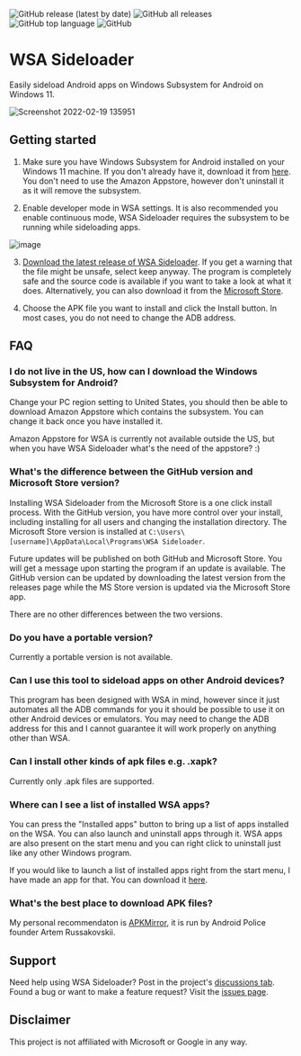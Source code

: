 ![GitHub release (latest by date)](https://img.shields.io/github/v/release/infinitepower18/wsa-sideloader)
![GitHub all releases](https://img.shields.io/github/downloads/infinitepower18/WSA-Sideloader/total?label=GitHub%20downloads)
![GitHub top language](https://img.shields.io/github/languages/top/infinitepower18/wsa-sideloader)
![GitHub](https://img.shields.io/github/license/infinitepower18/wsa-sideloader)

# WSA Sideloader
Easily sideload Android apps on Windows Subsystem for Android on Windows 11.

![Screenshot 2022-02-19 135951](https://user-images.githubusercontent.com/44692189/154803964-bbab9057-6201-4b24-9831-d18f6b212544.jpg)

## Getting started

1. Make sure you have Windows Subsystem for Android installed on your Windows 11 machine. If you don't already have it, download it from [here](https://aka.ms/AmazonAppstore). You don't need to use the Amazon Appstore, however don't uninstall it as it will remove the subsystem.

2. Enable developer mode in WSA settings. It is also recommended you enable continuous mode, WSA Sideloader requires the subsystem to be running while sideloading apps.

![image](https://user-images.githubusercontent.com/44692189/154768380-f0b01ed7-e622-4fdd-8eb7-bf1c758f8103.png)

3. [Download the latest release of WSA Sideloader](https://github.com/infinitepower18/WSA-Sideloader/releases/latest). If you get a warning that the file might be unsafe, select keep anyway. The program is completely safe and the source code is available if you want to take a look at what it does. Alternatively, you can also download it from the [Microsoft Store](https://apps.microsoft.com/store/detail/wsa-sideloader/XP8K140DLVSC0L).

4. Choose the APK file you want to install and click the Install button. In most cases, you do not need to change the ADB address.

## FAQ

### I do not live in the US, how can I download the Windows Subsystem for Android?
Change your PC region setting to United States, you should then be able to download Amazon Appstore which contains the subsystem. You can change it back once you have installed it.

Amazon Appstore for WSA is currently not available outside the US, but when you have WSA Sideloader what's the need of the appstore? :)

### What's the difference between the GitHub version and Microsoft Store version?
Installing WSA Sideloader from the Microsoft Store is a one click install process. With the GitHub version, you have more control over your install, including installing for all users and changing the installation directory. The Microsoft Store version is installed at `C:\Users\[username]\AppData\Local\Programs\WSA Sideloader`.

Future updates will be published on both GitHub and Microsoft Store. You will get a message upon starting the program if an update is available. The GitHub version can be updated by downloading the latest version from the releases page while the MS Store version is updated via the Microsoft Store app.

There are no other differences between the two versions.

### Do you have a portable version?
Currently a portable version is not available.

### Can I use this tool to sideload apps on other Android devices?
This program has been designed with WSA in mind, however since it just automates all the ADB commands for you it should be possible to use it on other Android devices or emulators. You may need to change the ADB address for this and I cannot guarantee it will work properly on anything other than WSA.

### Can I install other kinds of apk files e.g. .xapk?
Currently only .apk files are supported.

### Where can I see a list of installed WSA apps?
You can press the "Installed apps" button to bring up a list of apps installed on the WSA. You can also launch and uninstall apps through it. WSA apps are also present on the start menu and you can right click to uninstall just like any other Windows program.

If you would like to launch a list of installed apps right from the start menu, I have made an app for that. You can download it [here](https://github.com/infinitepower18/WSA-InstalledApps).

### What's the best place to download APK files?
My personal recommendaton is [APKMirror](https://www.apkmirror.com/), it is run by Android Police founder Artem Russakovskii.

## Support

Need help using WSA Sideloader? Post in the project's [discussions tab](https://github.com/infinitepower18/WSA-Sideloader/discussions). Found a bug or want to make a feature request? Visit the [issues page](https://github.com/infinitepower18/WSA-Sideloader/issues).

## Disclaimer
This project is not affiliated with Microsoft or Google in any way.
